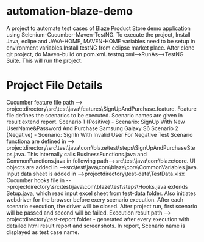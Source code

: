 # automation-blaze-demo
A project to automate test cases of Blaze Product Store demo application using Selenium-Cucumber-Maven-TestNG.
To execute the project, Install Java, eclipe and JAVA-HOME, MAVEN-HOME variables need to be setup in environment variables.Install testNG from eclipse market place.
After clone git project, do Maven-build on pom.xml.
testng.xml-->RunAs-->TestNG Suite. This will run the project.
# Project File Details
Cucumber feature file path --> projectdirectory\src\test\java\features\SignUpAndPurchase.feature. Feature file defines the scenarios to be executed. Scenario names are given in result extend report.
Scenario 1 (Positive) - Scenario: SignUp With New UserName&Password And Purchase Samsung Galaxy S6
Scenario 2 (Negative) - Scenario: SignIn With Invalid User For Negative Test
Scenario functiona are defined in --> projectdirectory\src\test\java\com\blaze\test\steps\SignUpAndPurchaseSteps.java. This internally calls BusinessFunctions.java and CommonFunctions.java in following path-->src\test\java\com\blaze\core\.
UI objects are added in -->src\test\java\com\blaze\core\CommonVariables.java.
Input data sheet is added in -->projectdirectory\test-data\TestData.xlsx
Cucumber hooks file in -->projectdirectory\src\test\java\com\blaze\test\steps\Hooks.java extends Setup.java, which read input excel sheet from test-data folder. Also initiates webdriver for the browser before exery scenario execution.
After each scenario execution, the driver will be closed.
After project run, first scenario will be passed and second will be failed. 
Execution result path --> projectdirectory\test-report folder - generated after every execution with detailed html result report and screenshots. In report, Scenario name is displayed as test case name.
